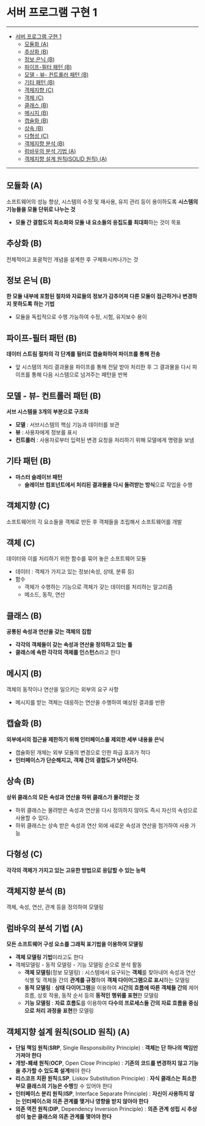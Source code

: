 # 서버 프로그램 구현 1

---

- [서버 프로그램 구현 1](#서버-프로그램-구현-1)
  - [모듈화 (A)](#모듈화-a)
  - [추상화 (B)](#추상화-b)
  - [정보 은닉 (B)](#정보-은닉-b)
  - [파이프-필터 패턴 (B)](#파이프-필터-패턴-b)
  - [모델 - 뷰- 컨트롤러 패턴 (B)](#모델---뷰--컨트롤러-패턴-b)
  - [기타 패턴 (B)](#기타-패턴-b)
  - [객체지향 (C)](#객체지향-c)
  - [객체 (C)](#객체-c)
  - [클래스 (B)](#클래스-b)
  - [메시지 (B)](#메시지-b)
  - [캡슐화 (B)](#캡슐화-b)
  - [상속 (B)](#상속-b)
  - [다형성 (C)](#다형성-c)
  - [객체지향 분석 (B)](#객체지향-분석-b)
  - [럼바우의 분석 기법 (A)](#럼바우의-분석-기법-a)
  - [객체지향 설계 원칙(SOLID 원칙) (A)](#객체지향-설계-원칙solid-원칙-a)


---

## 모듈화 (A)

소프트웨어의 성능 향상, 시스템의 수정 및 재사용, 유지 관리 등이 용이하도록 **시스템의 기능들을 모듈 단위로 나누는 것**

- **모듈 간 결합도의 최소화와 모듈 내 요소들의 응집도를 최대화**하는 것이 목표

## 추상화 (B)

전체적이고 포괄적인 개념을 설계한 후 구체화시켜나가는 것

## 정보 은닉 (B)

**한 모듈 내부에 포함된 절차와 자료들의 정보가 감추어져 다른 모듈이 접근하거나 변경하지 못하도록 하는 기법**

- 모듈을 독립적으로 수행 가능하여 수정, 시험, 유지보수 용이

## 파이프-필터 패턴 (B)

**데이터 스트림 절차의 각 단계를 필터로 캡슐화하여 파이프를 통해 전송**

- 앞 시스템의 처리 결과물을 파이프를 통해 전달 받아 처리한 후 그 결과물을 다시 파이프를 통해 다음 시스템으로 넘겨주는 패턴을 반복

## 모델 - 뷰- 컨트롤러 패턴 (B)

**서브 시스템을 3개의 부분으로 구조화**

- **모델** : 서브시스템의 핵심 기능과 데이터를 보관
- **뷰** : 사용자에게 정보를 표시
- **컨트롤러** : 사용자로부터 입력된 변경 요청을 처리하기 위해 모델에게 명령을 보냄

## 기타 패턴 (B)

- **마스터 슬레이브 패턴**
  - **슬레이브 컴포넌트에서 처리된 결과물을 다시 돌려받는 방식**으로 작업을 수행

## 객체지향 (C)

소프트웨어의 각 요소들을 객체로 만든 후 객체들을 조립해서 소프트웨어를 개발

## 객체 (C)

데이터와 이를 처리하기 위한 함수를 묶어 놓은 소프트웨어 모듈

- 데이터 : 객체가 가지고 있는 정보(속성, 상태, 분류 등)
- 함수
  - 객체가 수행하는 기능으로 객체가 갖는 데이터를 처리하는 알고리즘 
  - 메소드, 동작, 연산

## 클래스 (B)

**공통된 속성과 연산을 갖는 객체의 집합**

- **각각의 객체들이 갖는 속성과 연산을 정의하고 있는 틀**
- **클래스에 속한 각각의 객체를 인스턴스**라고 한다

## 메시지 (B)

객체의 동작이나 연산을 일으키는 외부의 요구 사항

- 메시지를 받는 객체는 대응하는 연산을 수행하여 예상된 결과를 반환

## 캡슐화 (B)

**외부에서의 접근을 제한하기 위해 인터페이스를 제외한 세부 내용을 은닉**

- 캡슐화된 개체는 외부 모듈의 변경으로 인한 파급 효과가 적다
- **인터페이스가 단순해지고, 객체 간의 결합도가 낮아진다.**

## 상속 (B)

**상위 클래스의 모든 속성과 연산을 하위 클래스가 물려받는 것**

- 하위 클래스는 물려받은 속성과 연산을 다시 정의하지 않아도 즉시 자신의 속성으로 사용할 수 있다.
- 하위 클래스는 상속 받은 속성과 연산 외에 새로운 속성과 연산을 첨가하여 사용 가능

## 다형성 (C)

**각각의 객체가 가지고 있는 고유한 방법으로 응답할 수 있는 능력**

## 객체지향 분석 (B)

객체, 속성, 연산, 관계 등을 정의하여 모델링

## 럼바우의 분석 기법 (A)

**모든 소프트웨어 구성 요소를 그래픽 표기법을 이용하여 모델링**

- **객체 모델링 기법**이라고도 한다
- 객체모델링 - 동적 모델링 - 기능 모델링 순으로 분석 활동
  - **객체 모델링**(정보 모델링) : 시스템에서 요구되는 **객체**를 찾아내어 속성과 연산 식별 및 객체들 간의 **관계를 규정**하여 **객체 다이어그램으로 표시**하는 모델링
  - **동적 모델링** : **상태 다이어그램**을 이용하여 **시간의 흐름에 따른 객체들 간의** 제어 흐름, 상호 작용, 동작 순서 등의 **동적인 행위를 표현**한 모델링
  - **기능 모델링** : **자료 흐름도**를 이용하여 **다수의 프로세스들 간의 자료 흐름을 중심으로 처리 과정을 표현**한 모델링

## 객체지향 설계 원칙(SOLID 원칙) (A)

- **단일 책임 원칙**(**SRP**, Single Responsibility Principle) : **객체는 단 하나의 책임만 가져야 한다**
- **개방-폐쇄 원칙**(**OCP**, Open Close Principle) : **기존의 코드를 변경하지 않고 기능을 추가할 수 있도록 설계**해야 한다
- **리스코프 치환 원칙**(**LSP**, Liskov Substitution Principle) : **자식 클래스는 최소한 부모 클래스의 기능은 수행**할 수 있어야 한다
- **인터페이스 분리 원칙**(**ISP**, Interface Separate Principle) : **자신이 사용하지 않는 인터페이스와 의존 관계를 맺거나 영향을 받지 않아야 한다**
- **의존 역전 원칙**(**DIP**, Dependency Inversion Principle) : **의존 관계 성립 시 추상성이 높은 클래스와 의존 관계를 맺어야 한다**
